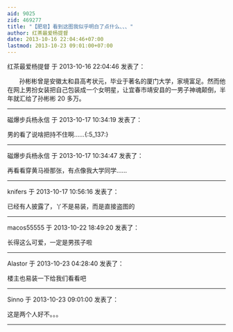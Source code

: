 ```yaml
---
aid: 9025
zid: 469277
title: "【肥皂】看到这图我似乎明白了点什么、、、"
author: 红茶最爱杨提督
date: 2013-10-16 22:04:46+07:00
lastmod: 2013-10-23 09:01:00+07:00
---
```


红茶最爱杨提督 于 2013-10-16 22:04:46 发表了：

&nbsp; &nbsp;&nbsp; &nbsp; 孙彬彬曾是安徽太和县高考状元，毕业于著名的厦门大学，家境富足。然而他在网上男扮女装把自己包装成一个女明星，让宜春市靖安县的一男子神魂颠倒，半年就汇给了孙彬彬 20 多万。

---

磁爆步兵杨永信 于 2013-10-17 10:34:19 发表了：

男的看了说啥把持不住啊……{:5_137:}

---

磁爆步兵杨永信 于 2013-10-17 10:34:47 发表了：

再看看穿黄马褂那张，有点像我大学同学……

---

knifers 于 2013-10-17 10:56:16 发表了：

已经有人披露了，丫不是易装，而是直接盗图的

---

macos55555 于 2013-10-22 18:49:20 发表了：

长得这么可爱，一定是男孩子啦

---

Alastor 于 2013-10-23 04:28:40 发表了：

楼主也易装一下给我们看看吧

---

Sinno 于 2013-10-23 09:01:00 发表了：

这是两个人好不。。。

---
